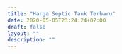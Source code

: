 ```yaml
---
title: "Harga Septic Tank Terbaru"
date: 2020-05-05T23:24:24+07:00
draft: false
layout: ""
description: ""
---
```


